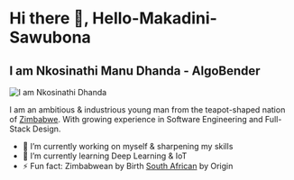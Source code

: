 # Hi there 👋, Hello-Makadini-Sawubona 
## I am Nkosinathi Manu Dhanda - AlgoBender
![I am Nkosinathi Dhanda](https://pbs.twimg.com/profile_banners/1737728126497837056/1703146702/600x200)

I am an ambitious & industrious young man from the teapot-shaped nation of <a href="https://en.wikipedia.org/wiki/Zimbabwe" target="_blank">Zimbabwe</a>. With growing experience in Software Engineering and Full-Stack Design.

- 🔭 I’m currently working on myself & sharpening my skills
- 🌱 I’m currently learning Deep Learning & IoT
- ⚡ Fun fact: Zimbabwean by Birth <a href="https://en.wikipedia.org/wiki/South_Africa" target="_blank">South African</a> by Origin
